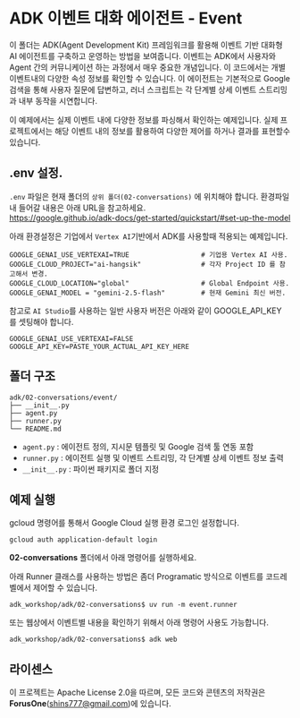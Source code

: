 # ADK 이벤트 대화 에이전트 - Event

이 폴더는 ADK(Agent Development Kit) 프레임워크를 활용해 이벤트 기반 대화형 AI 에이전트를 구축하고 운영하는 방법을 보여줍니다. 
이벤트는 ADK에서 사용자와 Agent 간의 커뮤니케이션 하는 과정에서 매우 중요한 개념입니다. 이 코드에서는 개별 이벤트내의 다양한 속성 정보를 확인할 수 있습니다.
이 에이전트는 기본적으로 Google 검색을 통해 사용자 질문에 답변하고, 러너 스크립트는 각 단계별 상세 이벤트 스트리밍과 내부 동작을 시연합니다.

이 예제에서는 실제 이벤트 내에 다양한 정보를 파싱해서 확인하는 예제입니다.  실제 프로젝트에서는 해당 이벤트 내의 정보를 활용하여 다양한 제어를 하거나 결과를 표현할수 있습니다.

## .env 설정.

`.env` 파일은 현재  폴더의 `상위 폴더(02-conversations)` 에 위치해야 합니다.  환경파일내 들어갈 내용은 아래 URL을 참고하세요.    
https://google.github.io/adk-docs/get-started/quickstart/#set-up-the-model 

아래 환경설정은 기업에서 `Vertex AI`기반에서 ADK를 사용할때 적용되는 예제입니다.    

```
GOOGLE_GENAI_USE_VERTEXAI=TRUE                  # 기업용 Vertex AI 사용.
GOOGLE_CLOUD_PROJECT="ai-hangsik"               # 각자 Project ID 를 참고해서 변경.
GOOGLE_CLOUD_LOCATION="global"                  # Global Endpoint 사용.
GOOGLE_GENAI_MODEL = "gemini-2.5-flash"         # 현재 Gemini 최신 버전.
```

참고로 `AI Studio`를 사용하는 일반 사용자 버전은 아래와 같이 GOOGLE_API_KEY 를 셋팅해야 합니다.  

```
GOOGLE_GENAI_USE_VERTEXAI=FALSE
GOOGLE_API_KEY=PASTE_YOUR_ACTUAL_API_KEY_HERE
```

## 폴더 구조

```
adk/02-conversations/event/
├── __init__.py
├── agent.py
├── runner.py
└── README.md
```

- `agent.py` : 에이전트 정의, 지시문 템플릿 및 Google 검색 툴 연동 포함
- `runner.py` : 에이전트 실행 및 이벤트 스트리밍, 각 단계별 상세 이벤트 정보 출력
- `__init__.py` : 파이썬 패키지로 폴더 지정

## 예제 실행

gcloud 명령어를 통해서 Google Cloud 실행 환경 로그인 설정합니다.

```
gcloud auth application-default login
```

**02-conversations** 폴더에서 아래 명령어를 실행하세요.

아래 Runner 클래스를 사용하는 방법은 좀더 Programatic 방식으로 이벤트를 코드레벨에서 제어할 수 있습니다.
```
adk_workshop/adk/02-conversations$ uv run -m event.runner
```

또는 웹상에서 이벤트별 내용을 확인하기 위해서 아래 명령어 사용도 가능합니다. 
```
adk_workshop/adk/02-conversations$ adk web
```

## 라이센스

이 프로젝트는 Apache License 2.0을 따르며, 모든 코드와 콘텐츠의 저작권은 **ForusOne**(shins777@gmail.com)에 있습니다.